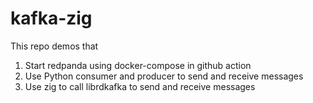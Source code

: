 # kafka-zig

This repo demos that 

1. Start redpanda using docker-compose in github action
2. Use Python consumer and producer to send and receive messages
3. Use zig to call librdkafka to send and receive messages

